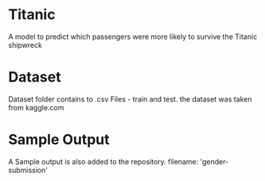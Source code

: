 # Titanic
 A model to predict which passengers were more likely to survive the Titanic shipwreck

# Dataset
Dataset folder contains to .csv Files - train and test. the dataset was taken from kaggle.com

# Sample Output
   A Sample output is also added to the repository. filename: 'gender-submission'
